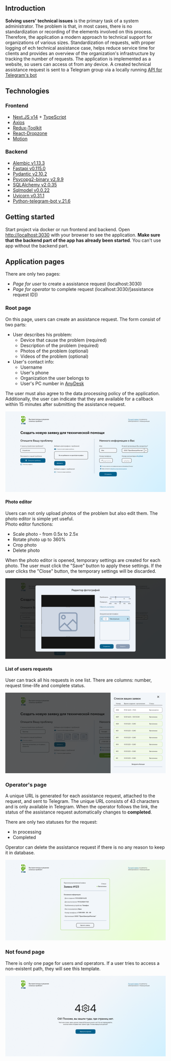 ## Introduction

**Solving users' technical issues** is the primary task of a system administrator. The problem is that, in most cases,
there is no standardization or recording of the elements involved on this process.
Therefore, the application a modern approach to technical support for organizations of various sizes. Standardization of
requests, with proper logging of ech technical assistance case, helps reduce service time for clients and provides an
overview of the organization's infrastructure by tracking the number of requests.
The application is implemented as a website, so users can access ot from any device.
A created technical assistance request is sent to a Telegram group via a locally
running [API for Telegram's bot](https://core.telegram.org/bots/api)

## Technologies

### Frontend

- [Next.JS v14](https://nextjs.org/) + [TypeScript](https://www.typescriptlang.org/)
- [Axios](https://axios-http.com/docs/intro)
- [Redux-Toolkit](https://redux-toolkit.js.org/)
- [React-Dropzone](https://react-dropzone.js.org/)
- [Motion](https://motion.dev/docs)

### Backend

- [Alembic v1.13.3](https://pypi.org/project/alembic/1.13.3/)
- [Fastapi v0.115.0](https://pypi.org/project/fastapi/0.115.0/)
- [Pydantic v2.10.2](https://pypi.org/project/pydantic/2.10.2/)
- [Psycopg2-binary v2.9.9](https://pypi.org/project/psycopg2-binary/2.9.9/)
- [SQLAlchemy v2.0.35](https://pypi.org/project/SQLAlchemy/2.0.35/)
- [Sqlmodel v0.0.22](https://pypi.org/project/sqlmodel/0.0.22/)
- [Uvicorn v0.31.1](https://pypi.org/project/uvicorn/0.31.1/)
- [Python-telegram-bot v.21.6](https://docs.python-telegram-bot.org/en/v21.6/index.html)

## Getting started

Start project via docker or run frontend and backend.
Open [http://localhost:3030](http://localhost:3030) with your browser to see the application. **Make sure that the
backend part of the app has already been started**. You can't use app without the backend part.

## Application pages

There are only two pages:

- *Page for user* to create a assistance request (localhost:3030)
- *Page for operator* to complete request (localhost:3030/[assistance request ID])

### Root page

On this page, users can create an assistance request.
The form consist of two parts:

- User describes his problem:
    - Device that cause the problem (required)
    - Description of the problem (required)
    - Photos of the problem (optional)
    - Videos of the problem (optional)
- User's contact info:
    - Username
    - User's phone
    - Organization the user belongs to
    - User's PC number in [AnyDesk](https://anydesk.com/en)

The user must also agree to the data processing policy of the application. Additionally, the user can indicate that they
are available for a callback within 15 minutes after submitting the assistance request.

![Root page](./app-photos/app-preview.png)

#### Photo editor

Users can not only upload photos of the problem but also edit them. The photo editor is simple yet useful.  
Photo editor functions:

- Scale photo - from 0.5x to 2.5x
- Rotate photo up to 360%
- Crop photo
- Delete photo

When the photo editor is opened, temporary settings are created for each photo. The user must click the "Save" button to
apply these settings. If the user clicks the "Close" button, the temporary settings will be discarded.

![Photo editor](./app-photos/photo-editor.png)

#### List of users requests

User can track all his requests in one list. There are columns: number, request time-life and complete status.

![List of users requests](./app-photos/list-of-requests.png)

### Operator's page

A unique URL is generated for each assistance request, attached to the request, and sent to Telegram. The unique URL
consists of 43 characters and is only available in Telegram. When the operator follows the link, the status of the
assistance request automatically changes to **completed**.

There are only two statuses for the request:

- In processing
- Completed

Operator can delete the assistance request if there is no any reason to keep it in database.

![Operator's page](./app-photos/complete-request.png)

### Not found page

There is only one page for users and operators. If a user tries to access a non-existent path, they will see this
template.

![Not found page](./app-photos/not-found.png)


